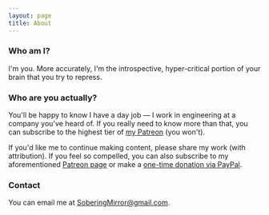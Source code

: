 ```yaml
---
layout: page
title: About
---
```


### Who am I? 

I'm you. More accurately, I'm the introspective, hyper-critical portion of your brain that you try to repress.

### Who are you actually?

You'll be happy to know I have a day job — I work in engineering at a company you've heard of. If you really need to know more than that, you can subscribe to the highest tier of [my Patreon](https://www.patreon.com/SoberingMirror) (you won't).

If you'd like me to continue making content, please share my work (with attribution). If you feel so compelled, you can also subscribe to my aforementioned [Patreon page](https://www.patreon.com/SoberingMirror) or make a [one-time donation via PayPal](https://www.paypal.com/donate?hosted_button_id=H9ZZJWAQHK6U4).

### Contact

You can email me at [SoberingMirror@gmail.com](mailto:SoberingMirror@gmail.com).
